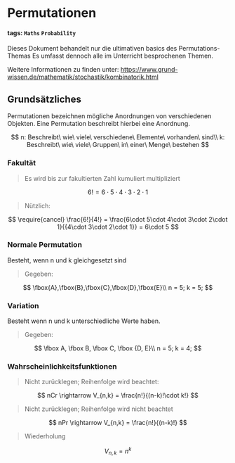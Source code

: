 # Permutationen
#### tags: `Maths` `Probability`
Dieses Dokument behandelt nur die ultimativen basics des Permutations-Themas
Es umfasst dennoch alle im Unterricht besprochenen Themen.

Weitere Informationen zu finden unter:
https://www.grund-wissen.de/mathematik/stochastik/kombinatorik.html


## Grundsätzliches
Permutationen bezeichnen mögliche Anordnungen von verschiedenen Objekten.
Eine Permutation beschreibt hierbei eine Anordnung.

$$
 n: Beschreibt\ wie\ viele\ verschiedene\ Elemente\ vorhanden\ sind\\
 k: Beschreibt\ wie\ viele\ Gruppen\ in\ einer\ Menge\ bestehen
$$

### Fakultät
> Es wird bis zur fakultierten Zahl kumuliert multipliziert

$$
    6! = 6\cdot 5\cdot 4\cdot 3\cdot 2\cdot 1
$$

> Nützlich:

$$
    \require{cancel}
    \frac{6!}{4!} = 
    \frac{6\cdot 5\cdot 4\cdot 3\cdot 2\cdot 1}{{4\cdot 3\cdot 2\cdot 1}} =
    6\cdot 5
$$


### Normale Permutation
Besteht, wenn n und k gleichgesetzt sind

>  Gegeben:

$$
    \fbox{A},\fbox{B},\fbox{C},\fbox{D},\fbox{E}\\
    n = 5; k = 5;
$$

### Variation
Besteht wenn n und k unterschiedliche Werte haben.

> Gegeben:

$$
    \fbox A, \fbox B, \fbox C,  \fbox {D, E}\\
    n = 5; k = 4;
$$

### Wahrscheinlichkeitsfunktionen

> Nicht zurücklegen; Reihenfolge wird beachtet:

$$
     nCr \rightarrow V_{n,k} = \frac{n!}{(n-k)!\cdot k!}
$$

> Nicht zurücklegen; Reihenfolge wird nicht beachtet

$$
    nPr \rightarrow V_{n,k} = \frac{n!}{(n-k)!} 
$$

> Wiederholung

$$
    V_{n,k} = n^k
$$
